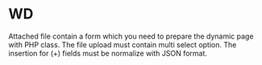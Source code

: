 # WD
Attached  file contain a form which you need to prepare the dynamic page with PHP class. The file upload must contain multi select option. The insertion for (+) fields must be normalize with JSON format.
